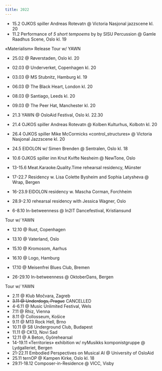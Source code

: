 ```yaml
---
title: 2022
---
```

- 15.2 OJKOS spiller Andreas Rotevatn @ Victoria Nasjonal jazzscene kl. 20
- 11.2 Performance of _5 short tempoems_ by by SISU Percussion @ Gamle Raadhus Scene, Oslo kl. 19

«Materialism» Release Tour w/ YAWN
- 25.02 @ Røverstaden, Oslo kl. 20
- 02.03 @ Underverket, Copenhagen kl. 20
- 03.03 @ MS Stubnitz, Hamburg kl. 19
- 06.03 @ The Black Heart, London kl. 20
- 08.03 @ Santiago, Leeds kl. 20 
- 09.03 @ The Peer Hat, Manchester kl. 20
- 21.3 YAWN @ OsloAid Festival, Oslo kl. 22.30

- 21.4 OJKOS spiller Andreas Rotevatn @ Kolben Kulturhus, Kolbotn kl. 20<br>
- 26.4 OJKOS spiller <span class="calendar-span"> Mike McCormicks</span> «control_structures» @ Victoria Nasjonal Jazzscene kl. 20
- 24.5 EIDOLON w/ Simen Brenden @ Sentralen, Oslo kl. 18
- 10.6 OJKOS spiller inn Knut Kvifte Nesheim @ NewTone, Oslo
- 13-15.6 Meat.Karaoke.Quality.Time rehearsal residency, Münster
- 17-22.7 Residency w. Lisa Colette Bysheim and Sophia Latysheva @ Wrap, Bergen
- 16-23.9 EIDOLON residency w. Mascha Corman, Forchheim
- 28.9-2.10 rehearsal residency with Jessica Wagner, Oslo
- 6-8.10 In-betweenness @ In2IT Dancefestival, Kristiansund



Tour w/ YAWN
- 12.10 @ Rust, Copenhagen
- 13.10 @ Vaterland, Oslo
- 15.10 @ Kromosom, Aarhus
- 16.10 @ Logo, Hamburg
- 17.10 @ Meisenfrei Blues Club, Bremen
 
- 26-29.10 In-betweenness @ OktoberDans, Bergen

Tour w/ YAWN
- 2.11 @ Klub Močvara, Zagreb
- ~~3.11 @ Underdogs, Prague~~ CANCELLED 
- 4-6.11 @ Music Unlimited Festival, Wels 
- 7.11 @ Rhiz, Vienna 
- 8.11 @ Collosseum, Košice 
- 9.11 @ M13 Rock Hell, Brno 
- 10.11 @ S8 Underground Club, Budapest 
- 11.11 @ CK13, Novi Sad 
- 12.11 @ A Beton, Györehearsal
- 14-19.11 «Territories» exhibition w/ nyMusikks komponistgruppe @ Lydgalleriet, Bergen 
- 21-22.11 Embodied Perspectives on Musical AI @ University of OsloAid 
- 25.11 ternOP @ Kampen Kirke, Oslo kl. 18 
- 29.11-18.12 Composer-in-Residence @ VICC, Visby


